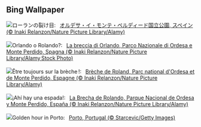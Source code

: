 ## Bing Wallpaper
![](https://www.bing.com/th?id=OHR.OrdesaSpain_JA-JP5528658967_UHD.jpg&w=1000)ローランの裂け目:&nbsp;&ensp;[オルデサ・イ・モンテ・ペルディード国立公園, スペイン (© Inaki Relanzon/Nature Picture Library/Alamy)](https://www.bing.com/th?id=OHR.OrdesaSpain_JA-JP5528658967_UHD.jpg)
<br><br/>
![](https://www.bing.com/th?id=OHR.OrdesaSpain_IT-IT2526212966_UHD.jpg&w=1000)Orlando o Rolando?:&nbsp;&ensp;[La breccia di Orlando, Parco Nazionale di Ordesa e Monte Perdido, Spagna (© Inaki Relanzon/Nature Picture Library/Alamy Stock Photo)](https://www.bing.com/th?id=OHR.OrdesaSpain_IT-IT2526212966_UHD.jpg)
<br><br/>
![](https://www.bing.com/th?id=OHR.OrdesaSpain_FR-FR2730396570_UHD.jpg&w=1000)Être toujours sur la brèche !:&nbsp;&ensp;[Brèche de Roland, Parc national d'Ordesa et de Monte Perdido, Espagne (© Inaki Relanzon/Nature Picture Library/Alamy)](https://www.bing.com/th?id=OHR.OrdesaSpain_FR-FR2730396570_UHD.jpg)
<br><br/>
![](https://www.bing.com/th?id=OHR.OrdesaSpain_ES-ES4787929078_UHD.jpg&w=1000)¡Ahí hay una espada!:&nbsp;&ensp;[La Brecha de Rolando, Parque Nacional de Ordesa y Monte Perdido, España (© Inaki Relanzon/Nature Picture Library/Alamy)](https://www.bing.com/th?id=OHR.OrdesaSpain_ES-ES4787929078_UHD.jpg)
<br><br/>
![](https://www.bing.com/th?id=OHR.PortoSunset_EN-GB0347440030_UHD.jpg&w=1000)Golden hour in Porto:&nbsp;&ensp;[Porto, Portugal (© Starcevic/Getty Images)](https://www.bing.com/th?id=OHR.PortoSunset_EN-GB0347440030_UHD.jpg)
<br><br/>
